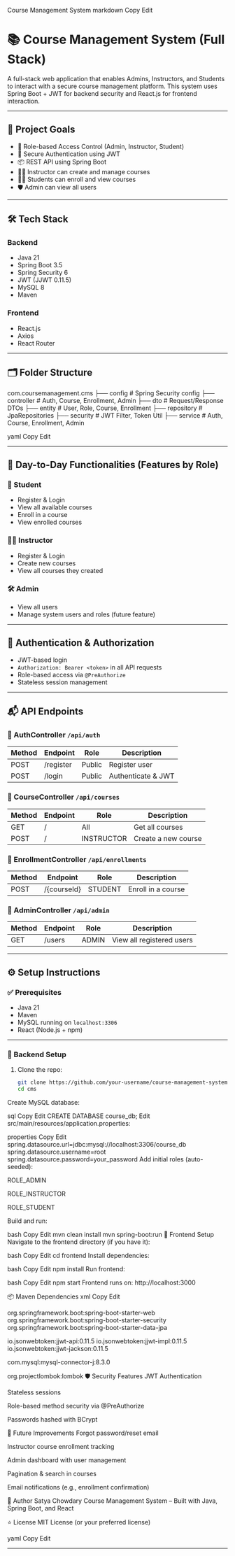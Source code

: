  Course Management System
markdown
Copy
Edit
# 📚 Course Management System (Full Stack)

A full-stack web application that enables Admins, Instructors, and Students to interact with a secure course management platform. This system uses Spring Boot + JWT for backend security and React.js for frontend interaction.

---

## 📌 Project Goals

- 👤 Role-based Access Control (Admin, Instructor, Student)
- 🔐 Secure Authentication using JWT
- 📦 REST API using Spring Boot
- 🧑‍🏫 Instructor can create and manage courses
- 🧑‍🎓 Students can enroll and view courses
- 🛡️ Admin can view all users

---

## 🛠️ Tech Stack

### Backend
- Java 21
- Spring Boot 3.5
- Spring Security 6
- JWT (JJWT 0.11.5)
- MySQL 8
- Maven

### Frontend
- React.js
- Axios
- React Router

---

## 🗂️ Folder Structure

com.coursemanagement.cms
├── config # Spring Security config
├── controller # Auth, Course, Enrollment, Admin
├── dto # Request/Response DTOs
├── entity # User, Role, Course, Enrollment
├── repository # JpaRepositories
├── security # JWT Filter, Token Util
├── service # Auth, Course, Enrollment, Admin

yaml
Copy
Edit

---

## 🚀 Day-to-Day Functionalities (Features by Role)

### 👤 Student
- Register & Login
- View all available courses
- Enroll in a course
- View enrolled courses

### 👨‍🏫 Instructor
- Register & Login
- Create new courses
- View all courses they created

### 🛠 Admin
- View all users
- Manage system users and roles (future feature)

---

## 🔐 Authentication & Authorization

- JWT-based login
- `Authorization: Bearer <token>` in all API requests
- Role-based access via `@PreAuthorize`
- Stateless session management

---

## 📬 API Endpoints

### 🔹 AuthController `/api/auth`
| Method | Endpoint         | Role      | Description          |
|--------|------------------|-----------|----------------------|
| POST   | /register         | Public    | Register user        |
| POST   | /login            | Public    | Authenticate & JWT   |

### 🔹 CourseController `/api/courses`
| Method | Endpoint         | Role         | Description                  |
|--------|------------------|--------------|------------------------------|
| GET    | /                | All          | Get all courses              |
| POST   | /                | INSTRUCTOR   | Create a new course          |

### 🔹 EnrollmentController `/api/enrollments`
| Method | Endpoint           | Role      | Description                  |
|--------|--------------------|-----------|------------------------------|
| POST   | /{courseId}        | STUDENT   | Enroll in a course           |

### 🔹 AdminController `/api/admin`
| Method | Endpoint           | Role      | Description                  |
|--------|--------------------|-----------|------------------------------|
| GET    | /users             | ADMIN     | View all registered users    |

---

## ⚙️ Setup Instructions

### ✅ Prerequisites
- Java 21
- Maven
- MySQL running on `localhost:3306`
- React (Node.js + npm)

---

### 🧩 Backend Setup

1. Clone the repo:
   ```bash
   git clone https://github.com/your-username/course-management-system.git
   cd cms
Create MySQL database:

sql
Copy
Edit
CREATE DATABASE course_db;
Edit src/main/resources/application.properties:

properties
Copy
Edit
spring.datasource.url=jdbc:mysql://localhost:3306/course_db
spring.datasource.username=root
spring.datasource.password=your_password
Add initial roles (auto-seeded):

ROLE_ADMIN

ROLE_INSTRUCTOR

ROLE_STUDENT

Build and run:

bash
Copy
Edit
mvn clean install
mvn spring-boot:run
🧩 Frontend Setup
Navigate to the frontend directory (if you have it):

bash
Copy
Edit
cd frontend
Install dependencies:

bash
Copy
Edit
npm install
Run frontend:

bash
Copy
Edit
npm start
Frontend runs on: http://localhost:3000

📦 Maven Dependencies
xml
Copy
Edit
<!-- Spring Boot Starters -->
<dependency> org.springframework.boot:spring-boot-starter-web </dependency>
<dependency> org.springframework.boot:spring-boot-starter-security </dependency>
<dependency> org.springframework.boot:spring-boot-starter-data-jpa </dependency>

<!-- JWT -->
<dependency> io.jsonwebtoken:jjwt-api:0.11.5 </dependency>
<dependency> io.jsonwebtoken:jjwt-impl:0.11.5 </dependency>
<dependency> io.jsonwebtoken:jjwt-jackson:0.11.5 </dependency>

<!-- MySQL -->
<dependency> com.mysql:mysql-connector-j:8.3.0 </dependency>

<!-- Lombok (optional if used) -->
<dependency> org.projectlombok:lombok </dependency>
🛡 Security Features
JWT Authentication

Stateless sessions

Role-based method security via @PreAuthorize

Passwords hashed with BCrypt

🌱 Future Improvements
Forgot password/reset email

Instructor course enrollment tracking

Admin dashboard with user management

Pagination & search in courses

Email notifications (e.g., enrollment confirmation)

🙌 Author
Satya Chowdary
Course Management System – Built with Java, Spring Boot, and React

⭐️ License
MIT License (or your preferred license)

yaml
Copy
Edit

---









